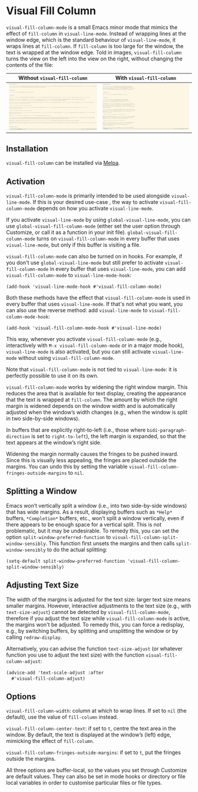 # Visual Fill Column #

`visual-fill-column-mode` is a small Emacs minor mode that mimics the effect of `fill-column` in `visual-line-mode`. Instead of wrapping lines at the window edge, which is the standard behaviour of `visual-line-mode`, it wraps lines at `fill-column`. If `fill-column` is too large for the window, the text is wrapped at the window edge. Told in images, `visual-fill-column` turns the view on the left into the view on the right, without changing the contents of the file:

 Without `visual-fill-column`     | With `visual-fill-column`
--------------------------------- | -------------------------------
 ![screenshot before](before.png) | ![screenshot after](after.png)


## Installation ##

`visual-fill-column` can be installed via [Melpa](http://melpa.org).


## Activation ##

`visual-fill-column-mode` is primarily intended to be used alongside `visual-line-mode`. If this is your desired use-case , the way to activate `visual-fill-column-mode` depends on how you activate `visual-line-mode`.

If you activate `visual-line-mode` by using `global-visual-line-mode`, you can use `global-visual-fill-column-mode` (either set the user option through Customize, or call it as a function in your init file). `global-visual-fill-column-mode` turns on `visual-fill-column-mode` in every buffer that uses `visual-line-mode`, but only if this buffer is visiting a file.

`visual-fill-column-mode` can also be turned on in hooks. For example, if you don't use `global-visual-line-mode` but still prefer to activate `visual-fill-column-mode` in every buffer that uses `visual-line-mode`, you can add `visual-fill-column-mode` to `visual-line-mode-hook`:

    (add-hook 'visual-line-mode-hook #'visual-fill-column-mode)

Both these methods have the effect that `visual-fill-column-mode` is used in every buffer that uses `visual-line-mode`. If that's not what you want, you can also use the reverse method: add `visual-line-mode` to `visual-fill-column-mode-hook`:

    (add-hook 'visual-fill-column-mode-hook #'visual-line-mode)

This way, whenever you activate `visual-fill-column-mode` (e.g., interactively with `M-x visual-fill-column-mode` or in a major mode hook), `visual-line-mode` is also activated, but you can still activate `visual-line-mode` without using `visual-fill-column-mode`.

Note that `visual-fill-column-mode` is not tied to `visual-line-mode`: it is perfectly possible to use it on its own.

`visual-fill-column-mode` works by widening the right window margin. This reduces the area that is available for text display, creating the appearance that the text is wrapped at `fill-column`. The amount by which the right margin is widened depends on the window width and is automatically adjusted when the window’s width changes (e.g., when the window is split in two side-by-side windows).

In buffers that are explicitly right-to-left (i.e., those where `bidi-paragraph-direction` is set to `right-to-left`), the left margin is expanded, so that the text appears at the window’s right side.

Widening the margin normally causes the fringes to be pushed inward. Since this is visually less appealing, the fringes are placed outside the margins. You can undo this by setting the variable `visual-fill-column-fringes-outside-margins` to `nil`.


## Splitting a Window ##

Emacs won’t vertically split a window (i.e., into two side-by-side windows) that has wide margins. As a result, displaying buffers such as `*Help*` buffers, `*Completion*` buffers, etc., won’t split a window vertically, even if there appears to be enough space for a vertical split. This is not problematic, but it may be undesirable. To remedy this, you can set the option `split-window-preferred-function` to `visual-fill-column-split-window-sensibly`. This function first unsets the margins and then calls `split-window-sensibly` to do the actual splitting:

    (setq-default split-window-preferred-function 'visual-fill-column-split-window-sensibly)


## Adjusting Text Size ##

The width of the margins is adjusted for the text size: larger text size means smaller margins. However, interactive adjustments to the text size (e.g., with `text-size-adjust`) cannot be detected by `visual-fill-column-mode`, therefore if you adjust the text size while `visual-fill-column-mode` is active, the margins won't be adjusted. To remedy this, you can force a redisplay, e.g., by switching buffers, by splitting and unsplitting the window or by calling `redraw-display`.

Alternatively, you can advise the function `text-size-adjust` (or whatever function you use to adjust the text size) with the function `visual-fill-column-adjust`:

    (advice-add 'text-scale-adjust :after
      #'visual-fill-column-adjust)


## Options ##

`visual-fill-column-width`: column at which to wrap lines. If set to `nil` (the default), use the value of `fill-column` instead.

`visual-fill-column-center-text`: if set to `t`, centre the text area in the window. By default, the text is displayed at the window’s (left) edge, mimicking the effect of `fill-column`.

`visual-fill-column-fringes-outside-margins`: if set to `t`, put the fringes outside the margins.

All three options are buffer-local, so the values you set through Customize are default values. They can also be set in mode hooks or directory or file local variables in order to customise particular files or file types.

